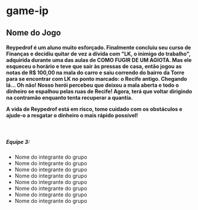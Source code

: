 # game-ip

<h2> Nome do Jogo </h2>

<h4> Reypedrof é um aluno muito esforçado. Finalmente concluiu seu curso de Finanças e decidiu quitar de vez a dívida com "LK, o inimigo do trabalho", adquirida durante uma das aulas de COMO FUGIR DE UM AGIOTA. Mas ele esqueceu o horário e teve que sair às pressas de casa, então jogou as notas de R$ 100,00 na mala do carro e saiu correndo do bairro da Torre para se encontrar com LK no ponto marcado: o Recife antigo. Chegando lá... Oh não! Nosso herói percebeu que deixou a mala aberta e todo o dinheiro se espalhou pelas ruas de Recife! Agora, terá que voltar dirigindo na contramão enquanto tenta recuperar a quantia.

A vida de Reypedrof está em risco, tome cuidado com os obstáculos e ajude-o a resgatar o dinheiro o mais rápido possível! </h4>

<br />

<h5> Equipe 3:</h5>
<ul>
  <li> Nome do integrante do grupo </li>
  <li> Nome do integrante do grupo </li>
  <li> Nome do integrante do grupo </li>
  <li> Nome do integrante do grupo </li>
  <li> Nome do integrante do grupo </li>
  <li> Nome do integrante do grupo </li>
  <li> Nome do integrante do grupo </li>
  <li> Nome do integrante do grupo </li>
</u>
